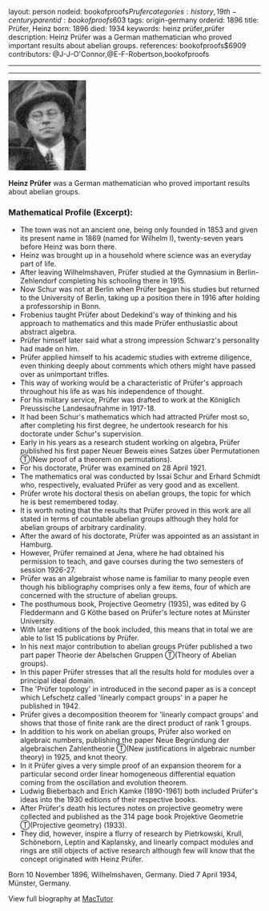 layout: person
nodeid: bookofproofs$Prufer
categories: history,19th-century
parentid: bookofproofs$603
tags: origin-germany
orderid: 1896
title: Prüfer, Heinz
born: 1896
died: 1934
keywords: heinz prüfer,prüfer
description: Heinz Prüfer was a German mathematician who proved important results about abelian groups.
references: bookofproofs$6909
contributors: @J-J-O'Connor,@E-F-Robertson,bookofproofs

---



---

![Prufer.jpg](https://github.com/bookofproofs/bookofproofs.github.io/blob/main/_sources/_assets/images/portraits/Prufer.jpg?raw=true)

**Heinz Prüfer** was a German mathematician who proved important results about abelian groups.

### Mathematical Profile (Excerpt):
* The town was not an ancient one, being only founded in 1853 and given its present name in 1869 (named for Wilhelm I), twenty-seven years before Heinz was born there.
* Heinz was brought up in a household where science was an everyday part of life.
* After leaving Wilhelmshaven, Prüfer studied at the Gymnasium in Berlin-Zehlendorf completing his schooling there in 1915.
* Now Schur was not at Berlin when Prüfer began his studies but returned to the University of Berlin, taking up a position there in 1916 after holding a professorship in Bonn.
* Frobenius taught Prüfer about Dedekind's way of thinking and his approach to mathematics and this made Prüfer enthusiastic about abstract algebra.
* Prüfer himself later said what a strong impression Schwarz's personality had made on him.
* Prüfer applied himself to his academic studies with extreme diligence, even thinking deeply about comments which others might have passed over as unimportant trifles.
* This way of working would be a characteristic of Prüfer's approach throughout his life as was his independence of thought.
* For his military service, Prüfer was drafted to work at the Königlich Preussische Landesaufnahme in 1917-18.
* It had been Schur's mathematics which had attracted Prüfer most so, after completing his first degree, he undertook research for his doctorate under Schur's supervision.
* Early in his years as a research student working on algebra, Prüfer published his first paper Neuer Beweis eines Satzes über Permutationen Ⓣ(New proof of a theorem on permutations).
* For his doctorate, Prüfer was examined on 28 April 1921.
* The mathematics oral was conducted by Issai Schur and Erhard Schmidt who, respectively, evaluated Prüfer as very good and as excellent.
* Prüfer wrote his doctoral thesis on abelian groups, the topic for which he is best remembered today.
* It is worth noting that the results that Prüfer proved in this work are all stated in terms of countable abelian groups although they hold for abelian groups of arbitrary cardinality.
* After the award of his doctorate, Prüfer was appointed as an assistant in Hamburg.
* However, Prüfer remained at Jena, where he had obtained his permission to teach, and gave courses during the two semesters of session 1926-27.
* Prüfer was an algebraist whose name is familiar to many people even though his bibliography comprises only a few items, four of which are concerned with the structure of abelian groups.
* The posthumous book, Projective Geometry (1935), was edited by G Fleddermann and G Köthe based on Prüfer's lecture notes at Münster University.
* With later editions of the book included, this means that in total we are able to list 15 publications by Prüfer.
* In his next major contribution to abelian groups Prüfer published a two part paper Theorie der Abelschen Gruppen Ⓣ(Theory of Abelian groups).
* In this paper Prüfer stresses that all the results hold for modules over a principal ideal domain.
* The 'Prüfer topology' in introduced in the second paper as is a concept which Lefschetz called 'linearly compact groups' in a paper he published in 1942.
* Prüfer gives a decomposition theorem for 'linearly compact groups' and shows that those of finite rank are the direct product of rank 1 groups.
* In addition to his work on abelian groups, Prüfer also worked on algebraic numbers, publishing the paper Neue Begründung der algebraischen Zahlentheorie Ⓣ(New justifications in algebraic number theory) in 1925, and knot theory.
* In it Prüfer gives a very simple proof of an expansion theorem for a particular second order linear homogeneous differential equation coming from the oscillation and evolution theorem.
* Ludwig Bieberbach and Erich Kamke (1890-1961) both included Prüfer's ideas into the 1930 editions of their respective books.
* After Prüfer's death his lectures notes on projective geometry were collected and published as the 314 page book Projektive Geometrie Ⓣ(Projective geometry) (1933).
* They did, however, inspire a flurry of research by Pietrkowski, Krull, Schöneborn, Leptin and Kaplansky, and linearly compact modules and rings are still objects of active research although few will know that the concept originated with Heinz Prüfer.

Born 10 November 1896, Wilhelmshaven, Germany. Died 7 April 1934, Münster, Germany.

View full biography at [MacTutor](https://mathshistory.st-andrews.ac.uk/Biographies/Prufer/)
